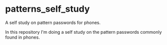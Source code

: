 # patterns_self_study
A self study on pattern passwords for phones.

In this repository I'm doing a self study on the pattern passwords commonly found in phones.

